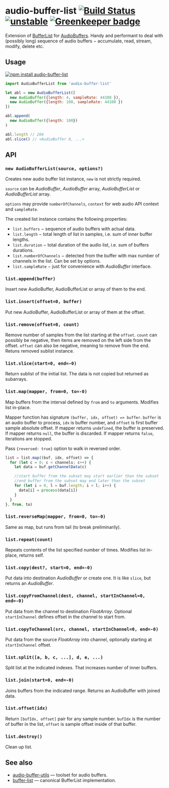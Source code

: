 # audio-buffer-list [![Build Status](https://travis-ci.org/audiojs/audio-buffer-list.svg?branch=master)](https://travis-ci.org/audiojs/audio-buffer-list) [![unstable](https://img.shields.io/badge/stability-unstable-green.svg)](http://github.com/badges/stability-badges) [![Greenkeeper badge](https://badges.greenkeeper.io/audiojs/audio-buffer-list.svg)](https://greenkeeper.io/)

Extension of [BufferList](https://npmjs.org/package/bl) for [AudioBuffers](https://npmjs.org/package/audio-buffer).
Handy and performant to deal with (possibly long) sequence of audio buffers − accumulate, read, stream, modify, delete etc.

## Usage

[![npm install audio-buffer-list](https://nodei.co/npm/audio-buffer-list.png?mini=true)](https://npmjs.org/package/audio-buffer-list/)

```js
import AudioBufferList from 'audio-buffer-list'

let abl = new AudioBufferList([
  new AudioBuffer({length: 4, sampleRate: 44100 }),
  new AudioBuffer({length: 100, sampleRate: 44100 })
])

abl.append(
  new AudioBuffer({length: 100})
)

abl.length // 204
abl.slice() // <AudioBuffer 0, ...>
```

## API

### `new AudioBufferList(source, options?)`

Creates new audio buffer list instance, `new` is not strictly required.

`source` can be _AudioBuffer_, _AudioBuffer_ array, _AudioBufferList_ or _AudioBufferList_ array.

`options` may provide `numberOfChannels`, `context` for web audio API context and `sampleRate`.

The created list instance contains the following properties:

* `list.buffers` − sequence of audio buffers with actual data.
* `list.length` − total length of list in samples, i.e. sum of inner buffer lengths.
* `list.duration` − total duration of the audio list, i.e. sum of buffers durations.
* `list.numberOfChannels` − detected from the buffer with max number of channels in the list. Can be set by options.
* `list.sampleRate` − just for convenience with _AudioBuffer_ interface.


### `list.append(buffer)`

Insert new AudioBuffer, AudioBufferList or array of them to the end.

### `list.insert(offset=0, buffer)`

Put new AudioBuffer, AudioBufferList or array of them at the offset.

### `list.remove(offset=0, count)`

Remove number of samples from the list starting at the `offset`. `count` can possibly be negative, then items are removed on the left side from the offset. `offset` can also be negative, meaning to remove from the end. Retuns removed sublist instance.


### `list.slice(start=0, end=-0)`

Return sublist of the initial list. The data is not copied but returned as subarrays.

### `list.map(mapper, from=0, to=-0)`

Map buffers from the interval defined by `from` and `to` arguments. Modifies list in-place.

Mapper function has signature `(buffer, idx, offset) => buffer`. `buffer` is an audio buffer to process, `idx` is buffer number, and `offset` is first buffer sample absolute offset. If mapper returns `undefined`, the buffer is preserved. If mapper returns `null`, the buffer is discarded. If mapper returns `false`, iterations are stopped.

Pass `{reversed: true}` option to walk in reversed order.

```js
list = list.map((buf, idx, offset) => {
  for (let c = 0; c < channels; c++) {
    let data = buf.getChannelData(c)

    //start buffer from the subset may start earlier than the subset
    //end buffer from the subset may end later than the subset
    for (let i = 0, l = buf.length; i < l; i++) {
      data[i] = process(data[i])
    }
  }
}, from, to)
```

### `list.reverseMap(mapper, from=0, to=-0)`

Same as map, but runs from tail (to break preliminarily).

### `list.repeat(count)`

Repeats contents of the list specified number of times. Modifies list in-place, returns self.

### `list.copy(dest?, start=0, end=-0)`

Put data into destination _AudioBuffer_ or create one. It is like `slice`, but returns an _AudioBuffer_.

### `list.copyFromChannel(dest, channel, startInChannel=0, end=-0)`

Put data from the channel to destination _FloatArray_. Optional `startInChannel` defines offset in the channel to start from.

### `list.copyToChannel(src, channel, startInChannel=0, end=-0)`

Put data from the source _FloatArray_ into channel, optionally starting at `startInChannel` offset.

### `list.split([a, b, c, ...], d, e, ...)`

Split list at the indicated indexes. That increases number of inner buffers.

### `list.join(start=0, end=-0)`

Joins buffers from the indicated range. Returns an AudioBuffer with joined data.

### `list.offset(idx)`

Return `[bufIdx, offset]` pair for any sample number. `bufIdx` is the number of buffer in the list, `offset` is sample offset inside of that buffer.

### `list.destroy()`

Clean up list.


## See also

* [audio-buffer-utils](https://github.com/audio-buffer-utils) — toolset for audio buffers.
* [buffer-list](https://npmjs.org/package/bl) — canonical BufferList implementation.
